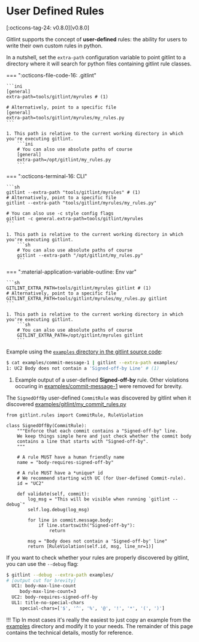 # User Defined Rules
[:octicons-tag-24: v0.8.0][v0.8.0] 

Gitlint supports the concept of **user-defined** rules: the ability for users to write their own custom rules in python.

In a nutshell, set the `extra-path` configuration variable to point gitlint to a directory where it will search
for python files containing gitlint rule classes.

=== ":octicons-file-code-16:  .gitlint"

    ```ini
    [general]
    extra-path=tools/gitlint/myrules # (1)

    # Alternatively, point to a specific file
    [general]
    extra-path=tools/gitlint/myrules/my_rules.py
    ```

    1. This path is relative to the current working directory in which you're executing gitlint.
        ```ini
        # You can also use absolute paths of course
        [general]
        extra-path=/opt/gitlint/my_rules.py
        ```

=== ":octicons-terminal-16:  CLI"

    ```sh
    gitlint --extra-path "tools/gitlint/myrules" # (1)
    # Alternatively, point to a specific file
    gitlint --extra-path "tools/gitlint/myrules/my_rules.py"
    
    # You can also use -c style config flags
    gitlint -c general.extra-path=tools/gitlint/myrules
    ```

    1. This path is relative to the current working directory in which you're executing gitlint.
        ```sh
        # You can also use absolute paths of course
        gitlint --extra-path "/opt/gitlint/my_rules.py"
        ```

=== ":material-application-variable-outline: Env var"

    ```sh
    GITLINT_EXTRA_PATH=tools/gitlint/myrules gitlint # (1)
    # Alternatively, point to a specific file
    GITLINT_EXTRA_PATH=tools/gitlint/myrules/my_rules.py gitlint
    ```

    1. This path is relative to the current working directory in which you're executing gitlint.
        ```sh
        # You can also use absolute paths of course
        GITLINT_EXTRA_PATH=/opt/gitlint/myrules gitlint
        ```

Example using the [`examples` directory in the gitlint source code](https://github.com/jorisroovers/gitlint/tree/main/examples):

```sh
$ cat examples/commit-message-1 | gitlint --extra-path examples/
1: UC2 Body does not contain a 'Signed-off-by Line' # (1)
```

1.  Example output of a user-defined **Signed-off-by** rule. Other violations occuring in
    [examples/commit-message-1](https://github.com/jorisroovers/gitlint/blob/main/examples/commit-message-1) were
    removed for brevity.


The `SignedOffBy` user-defined `CommitRule` was discovered by gitlint when it discovered
[examples/gitlint/my_commit_rules.py](https://github.com/jorisroovers/gitlint/blob/main/examples/my_commit_rules.py)

```{ .python .copy title="examples/my_commit_rules.py" linenums="1"}
from gitlint.rules import CommitRule, RuleViolation

class SignedOffBy(CommitRule):
    """Enforce that each commit contains a "Signed-off-by" line.
    We keep things simple here and just check whether the commit body
    contains a line that starts with "Signed-off-by".
    """

    # A rule MUST have a human friendly name
    name = "body-requires-signed-off-by"

    # A rule MUST have a *unique* id
    # We recommend starting with UC (for User-defined Commit-rule).
    id = "UC2"

    def validate(self, commit):
        log_msg = "This will be visible when running `gitlint --debug`"
        self.log.debug(log_msg)

        for line in commit.message.body:
            if line.startswith("Signed-off-by"):
                return

        msg = "Body does not contain a 'Signed-off-by' line"
        return [RuleViolation(self.id, msg, line_nr=1)]
```

If you want to check whether your rules are properly discovered by gitlint, you can use the `--debug` flag:

```sh
$ gitlint --debug --extra-path examples/
# [output cut for brevity]
  UC1: body-max-line-count
     body-max-line-count=3
  UC2: body-requires-signed-off-by
  UL1: title-no-special-chars
     special-chars=['$', '^', '%', '@', '!', '*', '(', ')']
```

!!! Tip
    In most cases it's really the easiest to just copy an example from the
    [examples](https://github.com/jorisroovers/gitlint/tree/main/examples) directory and modify it to your needs.
    The remainder of this page contains the technical details, mostly for reference.
